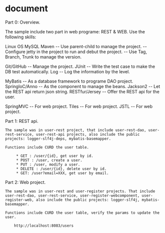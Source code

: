 document
========
Part 0: Overview.

The sample include two part in web programe:  REST & WEB. Use the following skills:

Linux OS
MySQL
Maven   	-- Use parent-child to manage the project. 
		-- Configure jetty in the project to run and debut the project.
		-- Use Tag, Branch, Trunk to manage the version.

Git/GitHub  	-- Manage the project.
JUnit   	-- Write the test case to make the DB test automatically.
Log     	-- Log the information by the level.

MyBatis 	-- As a database framework to programe DAO project.
SpringIoC/Anno  -- As the component to manage the beans.
Jackson2        -- Let the REST api return json string.
RESTfur/Jersey  -- Offer the REST api for the user.

SpringMVC	-- For web project.
Tiles		-- For web project.
JSTL  		-- For web project.
	

Part 1: REST api.

	The sample was in user-rest project, that include user-rest-dao, user-rest-service, user-rest-api projects, also include the public projects: logger-slf4j-deps, mybatis-basemapper.
	
	Functions include CURD the user table. 

		 * GET : /user/{id}, get user by id.
		 * POST : /user, create a user.
		 * PUT : /user, modify a user.
		 * DELETE : /user/{id}, delete user by id.
		 * GET: /user?email=XXX, get user by email.


Part 2: Web project.

	The sample was in user-rest and user-register projects. That include user-rest-dao, user-rest-service, user-register-webcomponent, user-register-web, also include the public projects: logger-slf4j, mybatis-basemapper. 
	
	Functions include CURD the user table, verify the params to update the user.

		http://localhost:8083/users
